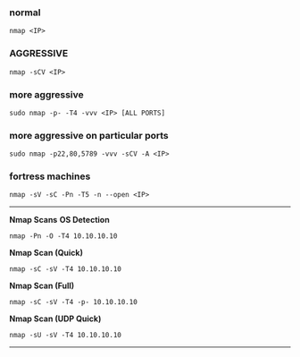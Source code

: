 ### normal 
~~~
nmap <IP>
~~~

### AGGRESSIVE
~~~
nmap -sCV <IP>
~~~


### more aggressive
~~~
sudo nmap -p- -T4 -vvv <IP> [ALL PORTS]
~~~


### more aggressive on particular ports
~~~
sudo nmap -p22,80,5789 -vvv -sCV -A <IP>
~~~
### fortress machines 

~~~
nmap -sV -sC -Pn -T5 -n --open <IP>
~~~

----------
**Nmap Scans**
**OS Detection**
~~~~~~~~~~~~~~~~~~~~~~~~~~~~~~~~~
nmap -Pn -O -T4 10.10.10.10
~~~~~~~~~~~~~~~~~~~~~~~~~~~~~~~~~

**Nmap Scan (Quick)**
~~~~~~~~~~~~~~~~~~~~~~~~~~~~~~~~~
nmap -sC -sV -T4 10.10.10.10
~~~~~~~~~~~~~~~~~~~~~~~~~~~~~~~~~

**Nmap Scan (Full)**
~~~~~~~~~~~~~~~~~~~~~~~~~~~~~~~~~
nmap -sC -sV -T4 -p- 10.10.10.10
~~~~~~~~~~~~~~~~~~~~~~~~~~~~~~~~~

**Nmap Scan (UDP Quick)**
~~~~~~~~~~~~~~~~~~~~~~~~~~~~~~~~~
nmap -sU -sV -T4 10.10.10.10
~~~~~~~~~~~~~~~~~~~~~~~~~~~~~~~~~

------------
